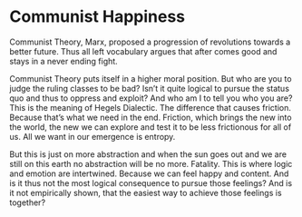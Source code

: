 # Communist Happiness

Communist Theory, Marx, proposed a progression of revolutions towards a better future. Thus all left vocabulary argues that after comes good and stays in a never ending fight.

Communist Theory puts itself in a higher moral position. But who are you to judge the ruling classes to be bad? Isn’t it quite logical to pursue the status quo and thus to oppress and exploit? And who am I to tell you who you are? This is the meaning of Hegels Dialectic. The difference that causes friction. Because that’s what we need in the end. Friction, which brings the new into the world, the new we can explore and test it to be less frictionous for all of us. All we want in our emergence is entropy.

But this is just on more abstraction and when the sun goes out and we are still on this earth no abstraction will be no more. Fatality. This is where logic and emotion are intertwined. Because we can feel happy and content. And is it thus not the most logical consequence to pursue those feelings? And is it not empirically shown, that the easiest way to achieve those feelings is together?